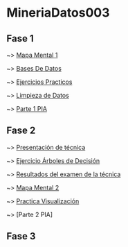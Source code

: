 # MineriaDatos003
## Fase 1

~> [Mapa Mental 1](https://github.com/AaronAlvz08/MineriaDatos003/blob/main/MAPA%20MENTAL%201.pdf)

~> [Bases De Datos](https://github.com/AaronAlvz08/MineriaDatos003/blob/main/Ej1_BasesDatos_Equipo_7.pdf)

~> [Ejercicios Practicos](https://github.com/AaronAlvz08/MineriaDatos003/blob/main/Ej_Python_1723466.ipynb)

~> [Limpieza de Datos](https://github.com/paolaim/mineria-datos/blob/gh-pages/Ej_Limpieza_Equipo7.ipynb)

~> [Parte 1 PIA](https://github.com/paolaim/mineria-datos/blob/gh-pages/Avance_PIA_equipo07.ipynb)

## Fase 2

~> [Presentación de técnica](https://github.com/AaronAlvz08/MineriaDatos003/blob/main/Presentaci%C3%B3n_%C3%81rboles%20de%20desici%C3%B3n_Equipo7.pdf)

~> [Ejercicio Árboles de Decisión](https://github.com/AaronAlvz08/MineriaDatos003/blob/main/EJEMPLO.ipynb)

~> [Resultados del examen de la técnica](https://github.com/AaronAlvz08/MineriaDatos003/blob/main/%C3%81rboles%20de%20desici%C3%B3n%20resultados.pdf)

~> [Mapa Mental 2](https://github.com/AaronAlvz08/MineriaDatos003/blob/main/MapaMental_2_1723466.pdf)

~> [Practica Visualización](https://github.com/marissabelmar/Mineria_de_datos/blob/main/Visualizacion_Equipo7.ipynb)

~> [Parte 2 PIA]
## Fase 3
